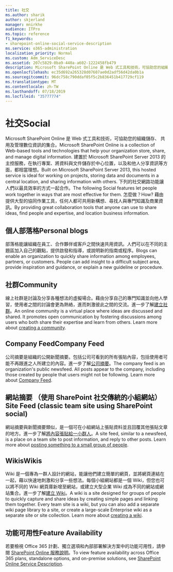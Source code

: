 ```yaml
---
title: 社交
ms.author: sharik
author: skjerland
manager: mnirkhe
audience: ITPro
ms.topic: reference
f1_keywords:
- sharepoint-online-social-service-description
ms.service: o365-administration
localization_priority: Normal
ms.custom: Adm_ServiceDesc
ms.assetid: 207c5829-0ba9-440a-a602-1222458fb479
description: Microsoft SharePoint Online 是 Web 式工具和技術，可協助您的組織儲存、 共用及管理數位資訊的集合。 建置於 Microsoft SharePoint Server 2013 的主控服務，在執行專案、將資料與文件儲存於中心位置，以及和他人分享資訊等方面，都相當理想。 下列的社交網路功能讓人們以最具效率的方式一起合作。 怎麼做？ 藉由提供大型的協同作業工具，任何人都可共用新構想、尋找人與專門知識及商業資訊。
ms.openlocfilehash: ec35d692a265328d07607ae0d2adf56d42da0b1a
ms.sourcegitcommit: 96dc758c790ddaf05f5c2b836451b417729cf119
ms.translationtype: MT
ms.contentlocale: zh-TW
ms.lasthandoff: 07/18/2019
ms.locfileid: "35777774"
---
```

# <a name="social"></a><span data-ttu-id="992c6-107">社交</span><span class="sxs-lookup"><span data-stu-id="992c6-107">Social</span></span>

<span data-ttu-id="992c6-108">Microsoft SharePoint Online 是 Web 式工具和技術，可協助您的組織儲存、 共用及管理數位資訊的集合。</span><span class="sxs-lookup"><span data-stu-id="992c6-108">Microsoft SharePoint Online is a collection of Web-based tools and technologies that help your organization store, share, and manage digital information.</span></span> <span data-ttu-id="992c6-109">建置於 Microsoft SharePoint Server 2013 的主控服務，在執行專案、將資料與文件儲存於中心位置，以及和他人分享資訊等方面，都相當理想。</span><span class="sxs-lookup"><span data-stu-id="992c6-109">Built on Microsoft SharePoint Server 2013, this hosted service is ideal for working on projects, storing data and documents in a central location, and sharing information with others.</span></span> <span data-ttu-id="992c6-110">下列的社交網路功能讓人們以最具效率的方式一起合作。</span><span class="sxs-lookup"><span data-stu-id="992c6-110">The following Social features let people work together in ways that are most effective for them.</span></span> <span data-ttu-id="992c6-111">怎麼做？</span><span class="sxs-lookup"><span data-stu-id="992c6-111">How?</span></span> <span data-ttu-id="992c6-112">藉由提供大型的協同作業工具，任何人都可共用新構想、尋找人與專門知識及商業資訊。</span><span class="sxs-lookup"><span data-stu-id="992c6-112">By providing great collaboration tools that anyone can use to share ideas, find people and expertise, and location business information.</span></span> 
  
## <a name="personal-blogs"></a><span data-ttu-id="992c6-113">個人部落格</span><span class="sxs-lookup"><span data-stu-id="992c6-113">Personal blogs</span></span>
<span data-ttu-id="992c6-114"><a name="bkmk_Blogs"> </a></span><span class="sxs-lookup"><span data-stu-id="992c6-114"></span></span>

<span data-ttu-id="992c6-p103">部落格能讓組織在員工、合作夥伴或客戶之間快速共用資訊。人們可以在不同的主題區加入自己的觀點，提供啟發和指導，或說明新的指南或程序。</span><span class="sxs-lookup"><span data-stu-id="992c6-p103">Blogs can enable an organization to quickly share information among employees, partners, or customers. People can add insight to a difficult subject area, provide inspiration and guidance, or explain a new guideline or procedure.</span></span>
  
## <a name="community"></a><span data-ttu-id="992c6-117">社群</span><span class="sxs-lookup"><span data-stu-id="992c6-117">Community</span></span>
<span data-ttu-id="992c6-118"><a name="bkmk_Community"> </a></span><span class="sxs-lookup"><span data-stu-id="992c6-118"></span></span>

<span data-ttu-id="992c6-p104">線上社群是討論及分享各種想法的虛擬場合。藉由分享自己的專門知識並向他人學習，使用者之間的討論會更為熱絡，進而刺激彼此之間的交流。進一步了解[建立社群](https://go.microsoft.com/fwlink/p/?LinkId=271061)。</span><span class="sxs-lookup"><span data-stu-id="992c6-p104">An online community is a virtual place where ideas are discussed and shared. It promotes open communication by fostering discussions among users who both share their expertise and learn from others. Learn more about [creating a community](https://go.microsoft.com/fwlink/p/?LinkId=271061).</span></span>
  
## <a name="company-feed"></a><span data-ttu-id="992c6-122">Company Feed</span><span class="sxs-lookup"><span data-stu-id="992c6-122">Company Feed</span></span>
<span data-ttu-id="992c6-123"><a name="bkmk_CompanyFeed"> </a></span><span class="sxs-lookup"><span data-stu-id="992c6-123"></span></span>

<span data-ttu-id="992c6-p105">公司摘要是組織的公開新聞摘要。包括公司可看到的所有張貼內容，包括使用者可能不再跟進之人所建立的內容。進一步了解[公司摘要](https://go.microsoft.com/fwlink/p/?LinkId=271062)。</span><span class="sxs-lookup"><span data-stu-id="992c6-p105">The company feed is an organization's public newsfeed. All posts appear to the company, including those created by people that users might not be following. Learn more about [Company Feed](https://go.microsoft.com/fwlink/p/?LinkId=271062).</span></span>
  
## <a name="site-feed-classic-team-site-using-sharepoint-social"></a><span data-ttu-id="992c6-127">網站摘要 （使用 SharePoint 社交傳統的小組網站）</span><span class="sxs-lookup"><span data-stu-id="992c6-127">Site Feed (classic team site using SharePoint social)</span></span>
<span data-ttu-id="992c6-128"><a name="bkmk_SiteFeed"> </a></span><span class="sxs-lookup"><span data-stu-id="992c6-128"></span></span>

<span data-ttu-id="992c6-p106">網站摘要與新聞摘要類似，是一個可在小組網站上張貼資料並且回覆其他張貼文章的地方。進一步了解[將內容張貼給一小群人](https://go.microsoft.com/fwlink/p/?LinkId=271071)。</span><span class="sxs-lookup"><span data-stu-id="992c6-p106">A site feed, similar to a newsfeed, is a place on a team site to post information, and reply to other posts. Learn more about [posting something to a small group of people](https://go.microsoft.com/fwlink/p/?LinkId=271071).</span></span>
  
## <a name="wikis"></a><span data-ttu-id="992c6-131">Wikis</span><span class="sxs-lookup"><span data-stu-id="992c6-131">Wikis</span></span>
<span data-ttu-id="992c6-132"><a name="bkmk_Wikis"> </a></span><span class="sxs-lookup"><span data-stu-id="992c6-132"></span></span>

<span data-ttu-id="992c6-p107">Wiki 是一個專為一群人設計的網站，能讓他們建立簡單的網頁，並將網頁連結在一起，藉以快速地刺激和分享一些想法。每個小組網站都是一個 Wiki，但您也可以將不同的 Wiki 網頁庫新增至網站，或建立大型企業 Wiki 成為不同的網站或網站集合。進一步了解[建立 Wiki](https://go.microsoft.com/fwlink/p/?LinkId=271358)。</span><span class="sxs-lookup"><span data-stu-id="992c6-p107">A wiki is a site designed for groups of people to quickly capture and share ideas by creating simple pages and linking them together. Every team site is a wiki, but you can also add a separate wiki page library to a site, or create a large-scale Enterprise wiki as a separate site or site collection. Learn more about [creating a wiki](https://go.microsoft.com/fwlink/p/?LinkId=271358).</span></span>
  
## <a name="feature-availability"></a><span data-ttu-id="992c6-136">功能可用性</span><span class="sxs-lookup"><span data-stu-id="992c6-136">Feature Availability</span></span>
<span data-ttu-id="992c6-137"><a name="bkmk_Wikis"> </a></span><span class="sxs-lookup"><span data-stu-id="992c6-137"></span></span>

<span data-ttu-id="992c6-138">若要檢視 Office 365 計劃、獨立選項和內部部署解決方案中的功能可用性，請參閱 [SharePoint Online 服務說明](sharepoint-online-service-description.md)。</span><span class="sxs-lookup"><span data-stu-id="992c6-138">To view feature availability across Office 365 plans, standalone options, and on-premise solutions, see [SharePoint Online Service Description](sharepoint-online-service-description.md).</span></span>
  

